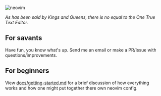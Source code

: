 ![neovim](https://img.salm.dev/u/R0hnJW.png)

*As has been said by Kings and Queens, there is no equal to the One True Text Editor.*

## For savants
Have fun, you know what's up. Send me an email or make a PR/Issue with questions/improvements.

## For beginners
View [docs/getting-started.md](./docs/getting-started.md) for a brief discussion of how everything works and how one might put together there own neovim config.
